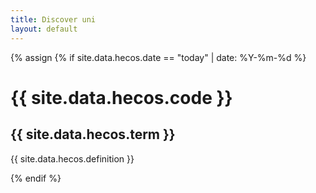 ```yaml
---
title: Discover uni
layout: default
---
```

{% assign 
{% if site.data.hecos.date == "today" | date: %Y-%m-%d  %}
  <h1>  {{ site.data.hecos.code }} </h1>
  <h2> {{ site.data.hecos.term }} </h2>
  <p> {{ site.data.hecos.definition }} </p>
{% endif %}
